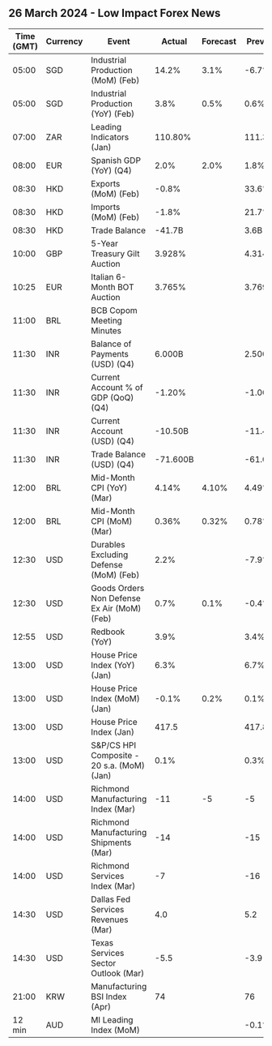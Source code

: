 ## 26 March 2024 - Low Impact Forex News

| Time (GMT) | Currency | Event | Actual | Forecast | Previous |
|------|----------|-------|--------|----------|----------|
| 05:00 | SGD | Industrial Production (MoM) (Feb) | 14.2% | 3.1% | -6.7% |
| 05:00 | SGD | Industrial Production (YoY) (Feb) | 3.8% | 0.5% | 0.6% |
| 07:00 | ZAR | Leading Indicators (Jan) | 110.80% |  | 111.34% |
| 08:00 | EUR | Spanish GDP (YoY) (Q4) | 2.0% | 2.0% | 1.8% |
| 08:30 | HKD | Exports (MoM) (Feb) | -0.8% |  | 33.6% |
| 08:30 | HKD | Imports (MoM) (Feb) | -1.8% |  | 21.7% |
| 08:30 | HKD | Trade Balance | -41.7B |  | 3.6B |
| 10:00 | GBP | 5-Year Treasury Gilt Auction | 3.928% |  | 4.314% |
| 10:25 | EUR | Italian 6-Month BOT Auction | 3.765% |  | 3.769% |
| 11:00 | BRL | BCB Copom Meeting Minutes |  |  |  |
| 11:30 | INR | Balance of Payments (USD) (Q4) | 6.000B |  | 2.500B |
| 11:30 | INR | Current Account % of GDP (QoQ) (Q4) | -1.20% |  | -1.00% |
| 11:30 | INR | Current Account (USD) (Q4) | -10.50B |  | -11.40B |
| 11:30 | INR | Trade Balance (USD) (Q4) | -71.600B |  | -61.000B |
| 12:00 | BRL | Mid-Month CPI (YoY) (Mar) | 4.14% | 4.10% | 4.49% |
| 12:00 | BRL | Mid-Month CPI (MoM) (Mar) | 0.36% | 0.32% | 0.78% |
| 12:30 | USD | Durables Excluding Defense (MoM) (Feb) | 2.2% |  | -7.9% |
| 12:30 | USD | Goods Orders Non Defense Ex Air (MoM) (Feb) | 0.7% | 0.1% | -0.4% |
| 12:55 | USD | Redbook (YoY) | 3.9% |  | 3.4% |
| 13:00 | USD | House Price Index (YoY) (Jan) | 6.3% |  | 6.7% |
| 13:00 | USD | House Price Index (MoM) (Jan) | -0.1% | 0.2% | 0.1% |
| 13:00 | USD | House Price Index (Jan) | 417.5 |  | 417.8 |
| 13:00 | USD | S&P/CS HPI Composite - 20 s.a. (MoM) (Jan) | 0.1% |  | 0.3% |
| 14:00 | USD | Richmond Manufacturing Index (Mar) | -11 | -5 | -5 |
| 14:00 | USD | Richmond Manufacturing Shipments (Mar) | -14 |  | -15 |
| 14:00 | USD | Richmond Services Index (Mar) | -7 |  | -16 |
| 14:30 | USD | Dallas Fed Services Revenues (Mar) | 4.0 |  | 5.2 |
| 14:30 | USD | Texas Services Sector Outlook (Mar) | -5.5 |  | -3.9 |
| 21:00 | KRW | Manufacturing BSI Index (Apr) | 74 |  | 76 |
| 12 min | AUD | MI Leading Index (MoM) |  |  | -0.1% |
